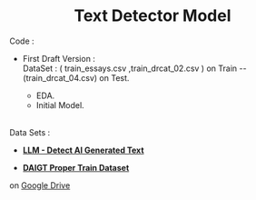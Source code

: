 <div align="center">

# Text Detector Model

</div>

Code :

- First Draft Version : <br>
  DataSet : ( train_essays.csv ,train_drcat_02.csv ) on Train -- (train_drcat_04.csv) on Test.

  - EDA. <br>
  - Initial Model.<br>
    <br>

Data Sets :

- <b>[LLM - Detect AI Generated Text](https://www.kaggle.com/competitions/llm-detect-ai-generated-text/data)</b>

- <b>[DAIGT Proper Train Dataset](https://www.kaggle.com/datasets/thedrcat/daigt-proper-train-dataset)</b>

on [Google Drive](https://drive.google.com/drive/folders/1MVqODc8gP812yRJD0h6yDsuA6r390JKK)
